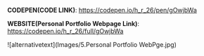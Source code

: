 **CODEPEN(CODE LINK)**: https://codepen.io/h_r_26/pen/gOwjbWa

**WEBSITE(Personal Portfolio Webpage Link)**: https://codepen.io/h_r_26/full/gOwjbWa

![alternativetext](Images/5.Personal Portfolio WebPge.jpg)
